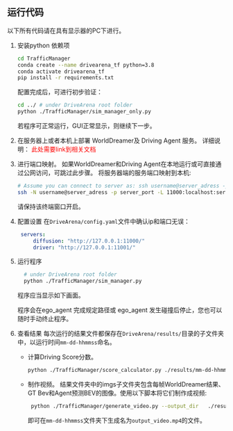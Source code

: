 ## 运行代码

以下所有代码请在具有显示器的PC下进行。

1. 安装python 依赖项
    ```bash
    cd TrafficManager
    conda create --name drivearena_tf python=3.8
    conda activate drivearena_tf
    pip install -r requirements.txt
    ```

    配置完成后，可进行初步验证：
     ```bash
     cd ../ # under DriveArena root folder
     python ./TrafficManager/sim_manager_only.py
     ``` 
    若程序可正常运行，GUI正常显示，则继续下一步。

2. 在服务器上或者本机上部署 WorldDreamer及 Driving Agent 服务。
   详细说明： <span style="color: red;">此处需要link到相关文档</span>

3. 进行端口映射。
    如果WorldDreamer和Driving Agent在本地运行或可直接通过公网访问，可跳过此步骤。
    将服务器端的服务端口映射到本机:
    ```bash
    # Assume you can connect to server as: ssh username@server_adress -p server_port
    ssh -N username@server_adress -p server_port -L 11000:localhost:server_diffusion_port -L 11001:localhost:server_driver_port
    ```
    请保持该终端窗口开启。

4. 配置设置
   在`DriveArena/config.yaml`文件中确认ip和端口无误：
   ```yaml
    servers:
        diffusion: "http://127.0.0.1:11000/"
        driver: "http://127.0.0.1:11001/"
    ```

5. 运行程序
   ```bash
     # under DriveArena root folder
     python ./TrafficManager/sim_manager.py
    ``` 
    程序应当显示如下画面。

    程序会在ego_agent 完成规定路径或 ego_agent 发生碰撞后停止，您也可以随时手动终止程序。

6. 查看结果
   每次运行的结果文件都保存在`DriveArena/results/`目录的子文件夹中，以运行时间`mm-dd-hhmmss`命名。
   - 计算Driving Score分数。
        ```bash
        python ./TrafficManager/score_calculator.py ./results/mm-dd-hhmmss/ # modify to real path
        ```
   - 制作视频。
        结果文件夹中的imgs子文件夹包含每帧WorldDreamer结果、GT Bev和Agent预测BEV的图像。使用以下脚本将它们制作成视频:

        ```bash
         python ./TrafficManager/generate_video.py --output_dir   ./results/mm-dd-hhmmss/ # modify to real path
        ```

        即可在`mm-dd-hhmmss`文件夹下生成名为`output_video.mp4`的文件。
